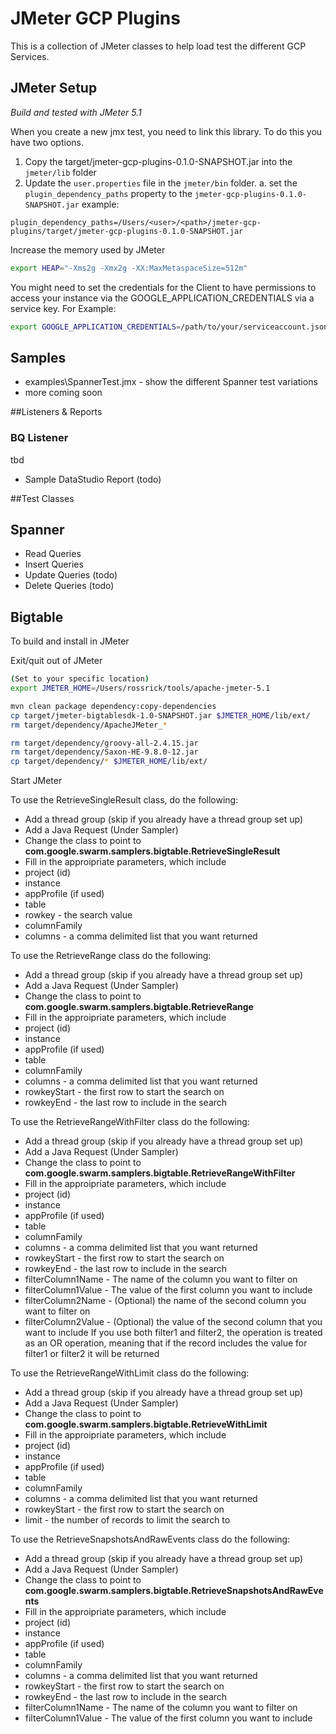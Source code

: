 # JMeter GCP Plugins
This is a collection of JMeter classes to help load test the different GCP Services. 


## JMeter Setup
*Build and tested with JMeter 5.1*

 

When you create a new jmx test, you need to link this library. To do this you have two options.
1. Copy the target/jmeter-gcp-plugins-0.1.0-SNAPSHOT.jar into the `jmeter/lib` folder
2. Update the `user.properties` file in the `jmeter/bin` folder. 
a. set the `plugin_dependency_paths` property to the `jmeter-gcp-plugins-0.1.0-SNAPSHOT.jar`
example:
```
plugin_dependency_paths=/Users/<user>/<path>/jmeter-gcp-plugins/target/jmeter-gcp-plugins-0.1.0-SNAPSHOT.jar
```

 
    
Increase the memory used by JMeter
```bash
export HEAP="-Xms2g -Xmx2g -XX:MaxMetaspaceSize=512m"
```

You might need to set the credentials for the  Client to have permissions to access your instance via the GOOGLE_APPLICATION_CREDENTIALS via a service key.
For Example:
```bash
export GOOGLE_APPLICATION_CREDENTIALS=/path/to/your/serviceaccount.json
```



## Samples
- examples\SpannerTest.jmx - show the different Spanner test variations
- more coming soon



##Listeners & Reports

### BQ Listener
tbd

- Sample DataStudio Report (todo)




##Test Classes

## Spanner
- Read Queries
- Insert Queries
- Update Queries (todo)
- Delete Queries (todo)




## Bigtable

To build and install in JMeter

Exit/quit out of JMeter

```bash
(Set to your specific location)
export JMETER_HOME=/Users/rossrick/tools/apache-jmeter-5.1

mvn clean package dependency:copy-dependencies
cp target/jmeter-bigtablesdk-1.0-SNAPSHOT.jar $JMETER_HOME/lib/ext/
rm target/dependency/ApacheJMeter_*

rm target/dependency/groovy-all-2.4.15.jar
rm target/dependency/Saxon-HE-9.8.0-12.jar
cp target/dependency/* $JMETER_HOME/lib/ext/
```



Start JMeter

To use the RetrieveSingleResult class, do the following:
* Add a thread group (skip if you already have a thread group set up)
* Add a Java Request (Under Sampler)
* Change the class to point to **com.google.swarm.samplers.bigtable.RetrieveSingleResult**
* Fill in the approipriate parameters, which include
* project (id)
* instance
* appProfile (if used)
* table
* rowkey - the search value
* columnFamily
* columns - a comma delimited list that you want returned

To use the RetrieveRange class do the following:
* Add a thread group (skip if you already have a thread group set up)
* Add a Java Request (Under Sampler)
* Change the class to point to **com.google.swarm.samplers.bigtable.RetrieveRange**
* Fill in the approipriate parameters, which include
* project (id)
* instance
* appProfile (if used)
* table
* columnFamily
* columns - a comma delimited list that you want returned
* rowkeyStart - the first row to start the search on
* rowkeyEnd - the last row to include in the search

To use the RetrieveRangeWithFilter class do the following:
* Add a thread group (skip if you already have a thread group set up)
* Add a Java Request (Under Sampler)
* Change the class to point to **com.google.swarm.samplers.bigtable.RetrieveRangeWithFilter**
* Fill in the approipriate parameters, which include
* project (id)
* instance
* appProfile (if used)
* table
* columnFamily
* columns - a comma delimited list that you want returned
* rowkeyStart - the first row to start the search on
* rowkeyEnd - the last row to include in the search
* filterColumn1Name - The name of the column you want to filter on
* filterColumn1Value - The value of the first column you want to include
* filterColumn2Name - (Optional) the name of the second column you want to filter on
* filterColumn2Value - (Optional) the value of the second column that you want to include
If you use both filter1 and filter2, the operation is treated as an OR operation, meaning that if the record includes the value for filter1 or filter2 it will be returned

To use the RetrieveRangeWithLimit class do the following:
* Add a thread group (skip if you already have a thread group set up)
* Add a Java Request (Under Sampler)
* Change the class to point to **com.google.swarm.samplers.bigtable.RetrieveWithLimit**
* Fill in the approipriate parameters, which include
* project (id)
* instance
* appProfile (if used)
* table
* columnFamily
* columns - a comma delimited list that you want returned
* rowkeyStart - the first row to start the search on
* limit - the number of records to limit the search to

To use the RetrieveSnapshotsAndRawEvents class do the following:
* Add a thread group (skip if you already have a thread group set up)
* Add a Java Request (Under Sampler)
* Change the class to point to **com.google.swarm.samplers.bigtable.RetrieveSnapshotsAndRawEvents**
* Fill in the approipriate parameters, which include
* project (id)
* instance
* appProfile (if used)
* table
* columnFamily
* columns - a comma delimited list that you want returned
* rowkeyStart - the first row to start the search on
* rowkeyEnd - the last row to include in the search
* filterColumn1Name - The name of the column you want to filter on
* filterColumn1Value - The value of the first column you want to include
